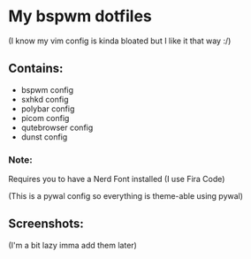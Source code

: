 # My bspwm dotfiles

(I know my vim config is kinda bloated but I like it that way :/)

## Contains:
- bspwm config
- sxhkd config
- polybar config
- picom config
- qutebrowser config
- dunst config

### Note:
Requires you to have a Nerd Font installed (I use Fira Code)

(This is a pywal config so everything is theme-able using pywal)

## Screenshots:
(I'm a bit lazy imma add them later)

